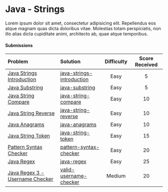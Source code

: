# Java - Strings
Lorem ipsum dolor sit amet, consectetur adipisicing elit. Repellendus eos atque magnam quas dicta doloribus vitae. Molestias totam perspiciatis, non illo alias dicta cupiditate animi, architecto ab, quae atque temporibus.

#### Submissions
| Problem | Solution | Difficulty | Score Received |
| :--- | :--- | :---: | :---: |
| [Java Strings Introduction](https://www.hackerrank.com/challenges/java-strings-introduction) | [java-strings-introduction](https://github.com/rotiroti/hacker-rank/java/strings/java-strings-introduction) | Easy | 5 |
| [Java Substring](https://www.hackerrank.com/challenges/java-substring) | [java-substring](https://github.com/rotiroti/hacker-rank/java/strings/java-substring) | Easy | 5 |
| [Java String Compare](https://www.hackerrank.com/challenges/java-string-compare) | [java-string-compare](https://github.com/rotiroti/hacker-rank/java/strings/java-string-compare) | Easy | 10 |
| [Java String Reverse](https://www.hackerrank.com/challenges/java-string-reverse) | [java-string-reverse](https://github.com/rotiroti/hacker-rank/java/strings/java-string-reverse) | Easy | 10 |
| [Java Anagrams](https://www.hackerrank.com/challenges/java-anagrams) | [java-anagrams](https://github.com/rotiroti/hacker-rank/java/strings/java-anagrams) | Easy | 10 |
| [Java String Token](https://www.hackerrank.com/challenges/java-string-token) | [java-string-token](https://github.com/rotiroti/hacker-rank/java/strings/java-string-token) | Easy | 15 |
| [Pattern Syntax Checker](https://www.hackerrank.com/challenges/pattern-syntax-checker) | [pattern-syntax-checker](https://github.com/rotiroti/hacker-rank/java/strings/pattern-syntax-checker) | Easy | 20 |
| [Java Regex](https://www.hackerrank.com/challenges/java-regex) | [java-regex](https://github.com/rotiroti/hacker-rank/java/strings/java-regex) | Easy | 25 |
| [Java Regex 3 - Username Checker](https://www.hackerrank.com/challenges/valid-username-checker) | [valid-username-checker](https://github.com/rotiroti/hacker-rank/java/strings/valid-username-checker) | Medium | 20 |